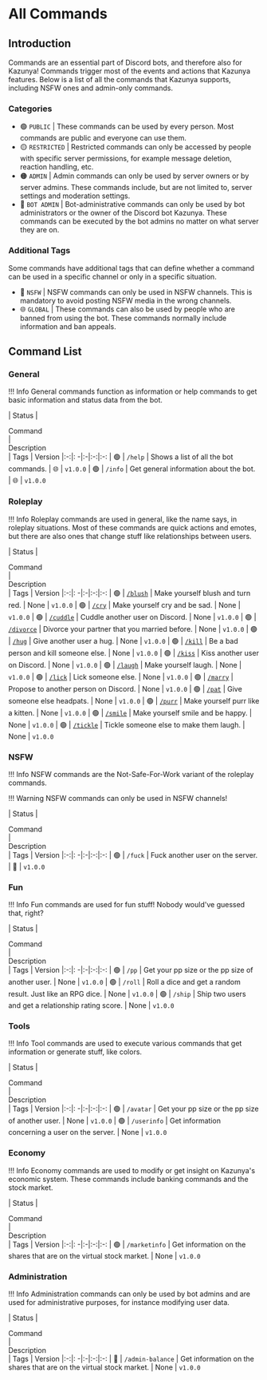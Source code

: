# All Commands

## **Introduction**

Commands are an essential part of Discord bots, and therefore also for Kazunya! Commands trigger most of the events and
actions that Kazunya features. Below is a list of all the commands that Kazunya supports, including NSFW ones and
admin-only commands.

### **Categories**

- 🟢 `PUBLIC` | These commands can be used by every person. Most commands are public and everyone can use them.
- 🟡 `RESTRICTED` | Restricted commands can only be accessed by people with specific server permissions, for example
  message deletion, reaction handling, etc.
- 🟠 `ADMIN` | Admin commands can only be used by server owners or by server admins. These commands include, but are not
  limited to, server settings and moderation settings.
- 🔴 `BOT ADMIN` | Bot-administrative commands can only be used by bot administrators or the owner of the Discord bot
  Kazunya. These commands can be executed by the bot admins no matter on what server they are on.

### **Additional Tags**

Some commands have additional tags that can define whether a command can be used in a specific channel or only in a
specific situation.

- 🔞 `NSFW` | NSFW commands can only be used in NSFW channels. This is mandatory to avoid posting NSFW media in the
  wrong channels.
- 🌐 `GLOBAL` | These commands can also be used by people who are banned from using the bot. These commands normally
  include information and ban appeals.

## **Command List**

### **General**

!!! Info General commands function as information or help commands to get basic information and status data from the
bot.

| Status | <div style="width:130px">Command</div> | <div style="width: 220px">Description</div> | Tags | Version |:-:|:
-|:-|:-:|:-:
| 🟢 | `/help` | Shows a list of all the bot commands. | 🌐 | `v1.0.0`
| 🟢 | `/info` | Get general information about the bot. | 🌐 | `v1.0.0`

### **Roleplay**

!!! Info Roleplay commands are used in general, like the name says, in roleplay situations. Most of these commands are
quick actions and emotes, but there are also ones that change stuff like relationships between users.

| Status | <div style="width:130px">Command</div> | <div style="width: 220px">Description</div> | Tags | Version |:-:|:
-|:-|:-:|:-:
| 🟢 | <a href="/commands/roleplay/blush/">`/blush`</a> | Make yourself blush and turn red. | None | `v1.0.0`
| 🟢 | <a href="/commands/roleplay/cry/">`/cry`</a> | Make yourself cry and be sad. | None | `v1.0.0`
| 🟢 | <a href="/commands/roleplay/cuddle/">`/cuddle`</a> | Cuddle another user on Discord. | None | `v1.0.0`
| 🟢 | <a href="/commands/roleplay/divorce/">`/divorce`</a> | Divorce your partner that you married before. | None
| `v1.0.0`
| 🟢 | <a href="/commands/roleplay/hug/">`/hug`</a> | Give another user a hug. | None | `v1.0.0`
| 🟢 | <a href="/commands/roleplay/kill/">`/kill`</a> | Be a bad person and kill someone else. | None | `v1.0.0`
| 🟢 | <a href="/commands/roleplay/kiss/">`/kiss`</a> | Kiss another user on Discord. | None | `v1.0.0`
| 🟢 | <a href="/commands/roleplay/laugh/">`/laugh`</a> | Make yourself laugh. | None | `v1.0.0`
| 🟢 | <a href="/commands/roleplay/lick/">`/lick`</a> | Lick someone else. | None | `v1.0.0`
| 🟢 | <a href="/commands/roleplay/marry/">`/marry`</a> | Propose to another person on Discord. | None | `v1.0.0`
| 🟢 | <a href="/commands/roleplay/pat/">`/pat`</a> | Give someone else headpats. | None | `v1.0.0`
| 🟢 | <a href="/commands/roleplay/purr/">`/purr`</a> | Make yourself purr like a kitten. | None | `v1.0.0`
| 🟢 | <a href="/commands/roleplay/smile/">`/smile`</a> | Make yourself smile and be happy. | None | `v1.0.0`
| 🟢 | <a href="/commands/roleplay/tickle/">`/tickle`</a> | Tickle someone else to make them laugh. | None | `v1.0.0`

### **NSFW**

!!! Info NSFW commands are the Not-Safe-For-Work variant of the roleplay commands.

!!! Warning NSFW commands can only be used in NSFW channels!

| Status | <div style="width:130px">Command</div> | <div style="width: 220px">Description</div> | Tags | Version |:-:|:
-|:-|:-:|:-:
| 🟢 | `/fuck` | Fuck another user on the server. | 🔞 | `v1.0.0`

### **Fun**

!!! Info Fun commands are used for fun stuff! Nobody would've guessed that, right?

| Status | <div style="width:130px">Command</div> | <div style="width: 220px">Description</div> | Tags | Version |:-:|:
-|:-|:-:|:-:
| 🟢 | `/pp` | Get your pp size or the pp size of another user. | None | `v1.0.0`
| 🟢 | `/roll` | Roll a dice and get a random result. Just like an RPG dice. | None | `v1.0.0`
| 🟢 | `/ship` | Ship two users and get a relationship rating score. | None | `v1.0.0`

### **Tools**

!!! Info Tool commands are used to execute various commands that get information or generate stuff, like colors.

| Status | <div style="width:130px">Command</div> | <div style="width: 220px">Description</div> | Tags | Version |:-:|:
-|:-|:-:|:-:
| 🟢 | `/avatar` | Get your pp size or the pp size of another user. | None | `v1.0.0`
| 🟢 | `/userinfo` | Get information concerning a user on the server. | None | `v1.0.0`

### **Economy**

!!! Info Economy commands are used to modify or get insight on Kazunya's economic system. These commands include banking
commands and the stock market.

| Status | <div style="width:130px">Command</div> | <div style="width: 220px">Description</div> | Tags | Version |:-:|:
-|:-|:-:|:-:
| 🟢 | `/marketinfo` | Get information on the shares that are on the virtual stock market. | None | `v1.0.0`

### **Administration**

!!! Info Administration commands can only be used by bot admins and are used for administrative purposes, for instance
modifying user data.

| Status | <div style="width:130px">Command</div> | <div style="width: 220px">Description</div> | Tags | Version |:-:|:
-|:-|:-:|:-:
| 🔴 | `/admin-balance` | Get information on the shares that are on the virtual stock market. | None | `v1.0.0`